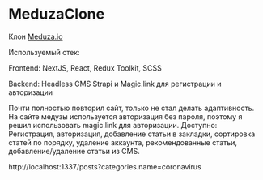 # MeduzaClone
Клон <a href='https://meduza.io/'>Meduza.io</a>

Используемый стек:

Frontend: NextJS, React, Redux Toolkit, SCSS

Backend: Headless CMS Strapi и Magic.link для регистрации и авторизации

Почти полностью повторил сайт, только не стал делать адаптивность. На сайте медузы используется авторизация без пароля, поэтому я решил использовать magic.link для авторизации. Доступно: Регистрация, авторизация, добавление статьи в закладки, сортировка статей по порядку,
удаление аккаунта, рекомендованные статьи, добавление/удаление статьи из CMS.

http://localhost:1337/posts?categories.name=coronavirus


